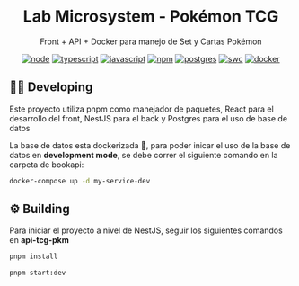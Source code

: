 <h1 align="center">Lab Microsystem - Pokémon TCG </h1>

<p align="center">
  Front + API + Docker para manejo de Set y Cartas Pokémon
</p>

<p align="center">
  <a href="https://nodejs.org/docs/latest-v20.x/api/index.html"><img src="https://img.shields.io/badge/node-v20.x-green.svg" alt="node"/></a>
  <a href="https://www.typescriptlang.org/"><img src="https://img.shields.io/badge/typescript-v5.x-blue.svg" alt="typescript"/></a>
  <a href="https://developer.mozilla.org/es/docs/Web/JavaScript"><img src="https://img.shields.io/badge/javascript-yellow.svg" alt="javascript"/></a>
  <a href="https://docs.nestjs.com/v10/"><img src="https://img.shields.io/badge/pnpm-v9.x-purple.svg" alt="npm"/></a>
  <a href="https://www.postgresql.org"><img src="https://img.shields.io/badge/postgres-v17.2-blue.svg" alt="postgres"/></a>
  <a href="https://swc.rs/"><img src="https://img.shields.io/badge/Compiler-SWC_-orange.svg" alt="swc"/></a>
  <a href="https://www.docker.com/"><img src="https://img.shields.io/badge/Dockerized 🐳_-blue.svg" alt="docker"/></a>
</p>


## 🧑‍💻 Developing

Este proyecto utiliza pnpm como manejador de paquetes, React para el desarrollo del front, NestJS para el back y Postgres para el uso de base de datos

La base de datos esta  dockerizada 🐳, para poder inicar el uso de la base de datos en **development mode**, se debe correr el siguiente comando en la carpeta de bookapi:

```bash
docker-compose up -d my-service-dev
```


## ⚙️ Building

Para iniciar el proyecto a nivel de NestJS, seguir los siguientes comandos en **api-tcg-pkm** 

```bash
pnpm install
```

```bash
pnpm start:dev
```